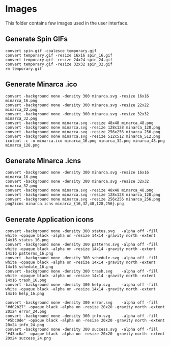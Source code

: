 # Images

This folder contains few images used in the user interface.

## Generate Spin GIFs

    convert spin.gif -coalesce temporary.gif
    convert temporary.gif -resize 16x16 spin_16.gif
    convert temporary.gif -resize 24x24 spin_24.gif
    convert temporary.gif -resize 32x32 spin_32.gif
    rm temporary.gif

## Generate Minarca .ico

    convert -background none -density 300 minarca.svg -resize 16x16 minarca_16.png
    convert -background none -density 300 minarca.svg -resize 22x22 minarca_22.png
    convert -background none -density 300 minarca.svg -resize 32x32 minarca_32.png
    convert -background none minarca.svg -resize 48x48 minarca_48.png
    convert -background none minarca.svg -resize 128x128 minarca_128.png
    convert -background none minarca.svg -resize 256x256 minarca_256.png
    convert -background none minarca.svg -resize 512x512 minarca_512.png
    icotool -c -o minarca.ico minarca_16.png minarca_32.png minarca_48.png minarca_128.png

## Generate Minarca .icns

    convert -background none -density 300 minarca.svg -resize 16x16 minarca_16.png
    convert -background none -density 300 minarca.svg -resize 32x32 minarca_32.png
    convert -background none minarca.svg -resize 48x48 minarca_48.png
    convert -background none minarca.svg -resize 128x128 minarca_128.png
    convert -background none minarca.svg -resize 256x256 minarca_256.png
    png2icns minarca.icns minarca_{16,32,48,128,256}.png

## Generate Application icons

    convert -background none -density 300 status.svg   -alpha off -fill white -opaque black -alpha on -resize 14x14 -gravity north -extent 14x16 status_16.png
    convert -background none -density 300 patterns.svg -alpha off -fill white -opaque black -alpha on -resize 14x14 -gravity north -extent 14x16 patterns_16.png
    convert -background none -density 300 schedule.svg -alpha off -fill white -opaque black -alpha on -resize 14x14 -gravity north -extent 14x16 schedule_16.png
    convert -background none -density 300 trash.svg    -alpha off -fill white -opaque black -alpha on -resize 14x14 -gravity north -extent 14x16 trash_16.png
    convert -background none -density 300 help.svg     -alpha off -fill white -opaque black -alpha on -resize 14x14 -gravity north -extent 14x16 help_16.png

    convert -background none -density 300 error.svg    -alpha off -fill "#d02b27" -opaque black -alpha on -resize 20x20 -gravity north -extent 20x24 error_24.png
    convert -background none -density 300 info.svg     -alpha off -fill "#5bc0de" -opaque black -alpha on -resize 20x20 -gravity north -extent 20x24 info_24.png
    convert -background none -density 300 success.svg  -alpha off -fill "#43ac6a" -opaque black -alpha on -resize 20x20 -gravity north -extent 20x24 success_24.png
